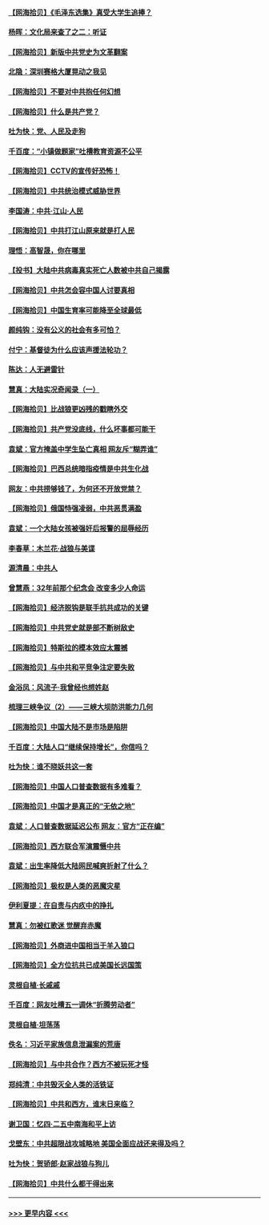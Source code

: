 #### [【网海拾贝】《毛泽东选集》真受大学生追捧？](../pages/nsc993/n12968779.md?t=05240402) 
#### [杨晖：文化局来查了之二：听证](../pages/nsc993/n12966528.md?t=05240402) 
#### [【网海拾贝】新版中共党史为文革翻案](../pages/nsc993/n12967526.md?t=05240402) 
#### [北隐：深圳赛格大厦晃动之我见](../pages/nsc993/n12967393.md?t=05240402) 
#### [【网海拾贝】不要对中共抱任何幻想](../pages/nsc993/n12965222.md?t=05240402) 
#### [【网海拾贝】什么是共产党？](../pages/nsc993/n12962781.md?t=05240402) 
#### [吐为快：党、人民及走狗](../pages/nsc993/n12962747.md?t=05240402) 
#### [千百度：“小镇做题家”吐槽教育资源不公平](../pages/nsc993/n12962705.md?t=05240402) 
#### [【网海拾贝】CCTV的宣传好恐怖！](../pages/nsc993/n12959984.md?t=05240402) 
#### [【网海拾贝】中共统治模式威胁世界](../pages/nsc993/n12957622.md?t=05240402) 
#### [李国涛：中共‧江山‧人民](../pages/nsc993/n12957502.md?t=05240402) 
#### [【网海拾贝】中共打江山原来就是打人民](../pages/nsc993/n12954345.md?t=05240402) 
#### [理悟：高智晟，你在哪里](../pages/nsc993/n12953115.md?t=05240402) 
#### [【投书】大陆中共病毒真实死亡人数被中共自己揭露](../pages/nsc993/n12953050.md?t=05240402) 
#### [【网海拾贝】中共怎会容中国人讨要真相](../pages/nsc993/n12952161.md?t=05240402) 
#### [【网海拾贝】中国生育率可能降至全球最低](../pages/nsc993/n12948793.md?t=05240402) 
#### [颜纯钩：没有公义的社会有多可怕？](../pages/nsc993/n12947626.md?t=05240402) 
#### [付宁：基督徒为什么应该声援法轮功？](../pages/nsc993/n12947233.md?t=05240402) 
#### [陈达：人无避雷针](../pages/nsc993/n12947098.md?t=05240402) 
#### [慧真：大陆实况奇闻录（一）](../pages/nsc993/n12945811.md?t=05240402) 
#### [【网海拾贝】比战狼更凶残的戳瞎外交](../pages/nsc993/n12945717.md?t=05240402) 
#### [【网海拾贝】共产党没底线，什么坏事都可能干](../pages/nsc993/n12942090.md?t=05240402) 
#### [袁斌：官方掩盖中学生坠亡真相 网友斥“糊弄谁”](../pages/nsc993/n12942029.md?t=05240402) 
#### [【网海拾贝】巴西总统暗指疫情是中共生化战](../pages/nsc993/n12938999.md?t=05240402) 
#### [网友：中共捞够钱了，为何还不开放党禁？](../pages/nsc993/n12938952.md?t=05240402) 
#### [【网海拾贝】俄国恃强凌弱，中共恶贯满盈](../pages/nsc993/n12936626.md?t=05240402) 
#### [袁斌：一个大陆女孩被强奸后报警的屈辱经历](../pages/nsc993/n12936547.md?t=05240402) 
#### [李春草：木兰花·战狼与美谍](../pages/nsc993/n12935995.md?t=05240402) 
#### [源清晨：中共人](../pages/nsc993/n12935589.md?t=05240402) 
#### [曾慧燕：32年前那个纪念会 改变多少人命运](../pages/nsc993/n12934233.md?t=05240402) 
#### [【网海拾贝】经济脱钩是联手抗共成功的关键](../pages/nsc993/n12934176.md?t=05240402) 
#### [【网海拾贝】中共党史就是部不断树敌史](../pages/nsc993/n12932844.md?t=05240402) 
#### [【网海拾贝】特斯拉的模本效应太震撼](../pages/nsc993/n12925626.md?t=05240402) 
#### [【网海拾贝】与中共和平竞争注定要失败](../pages/nsc993/n12923326.md?t=05240402) 
#### [金浴凤：风流子‧我曾经也想姓赵](../pages/nsc993/n12920911.md?t=05240402) 
#### [梳理三峡争议（2）——三峡大坝防洪能力几何](../pages/nsc993/n12920173.md?t=05240402) 
#### [【网海拾贝】中国大陆不是市场是陷阱](../pages/nsc993/n12920143.md?t=05240402) 
#### [千百度：大陆人口“继续保持增长”，你信吗？](../pages/nsc993/n12918946.md?t=05240402) 
#### [吐为快：谁不晓妖共这一套](../pages/nsc993/n12918941.md?t=05240402) 
#### [【网海拾贝】中国人口普查数据有多难看？](../pages/nsc993/n12917822.md?t=05240402) 
#### [【网海拾贝】中国才是真正的“无依之地”](../pages/nsc993/n12915845.md?t=05240402) 
#### [袁斌：人口普查数据延迟公布 网友：官方“正在编”](../pages/nsc993/n12915748.md?t=05240402) 
#### [【网海拾贝】西方联合军演震慑中共](../pages/nsc993/n12913466.md?t=05240402) 
#### [袁斌：出生率降低大陆网民喊爽折射了什么？](../pages/nsc993/n12913365.md?t=05240402) 
#### [【网海拾贝】极权是人类的恶魔灾星](../pages/nsc993/n12910697.md?t=05240402) 
#### [伊利夏提：在自责与内疚中的挣扎](../pages/nsc993/n12910493.md?t=05240402) 
#### [慧真：勿被红歌迷 觉醒弃赤魔](../pages/nsc993/n12910485.md?t=05240402) 
#### [【网海拾贝】外商进中国相当于羊入狼口](../pages/nsc993/n12908274.md?t=05240402) 
#### [【网海拾贝】全方位抗共已成美国长远国策](../pages/nsc993/n12906878.md?t=05240402) 
#### [灵根自植‧长戚戚](../pages/nsc993/n12905585.md?t=05240402) 
#### [千百度：网友吐槽五一调休“折腾劳动者”](../pages/nsc993/n12905934.md?t=05240402) 
#### [灵根自植‧坦荡荡](../pages/nsc993/n12905562.md?t=05240402) 
#### [佚名：习近平家族信息泄漏案的荒唐](../pages/nsc993/n12904705.md?t=05240402) 
#### [【网海拾贝】与中共合作？西方不被玩死才怪](../pages/nsc993/n12903873.md?t=05240402) 
#### [郑纯清：中共毁灭全人类的活铁证](../pages/nsc993/n12903785.md?t=05240402) 
#### [【网海拾贝】中共和西方，谁末日来临？](../pages/nsc993/n12903482.md?t=05240402) 
#### [谢卫国：忆四‧二五中南海和平上访](../pages/nsc993/n12902192.md?t=05240402) 
#### [戈壁东：中共超限战攻城略地 美国全面应战还来得及吗？](../pages/nsc993/n12902297.md?t=05240402) 
#### [吐为快：贺骄郎‧赵家战狼与狗儿](../pages/nsc993/n12902280.md?t=05240402) 
#### [【网海拾贝】中共什么都干得出来](../pages/nsc993/n12897500.md?t=05240402) 

----
#### [ >>> 更早内容 <<< ](../indexes/nsc993-earlier.md)
